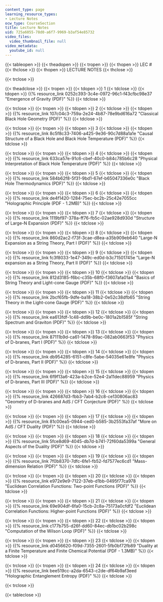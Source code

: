 ```yaml
---
content_type: page
learning_resource_types:
- Lecture Notes
ocw_type: CourseSection
title: Lecture Notes
uid: 725a6055-78d0-a6f7-9969-b3af54e85732
video_files:
  video_thumbnail_file: null
video_metadata:
  youtube_id: null
---
```


{{< tableopen >}}
{{< theadopen >}}
{{< tropen >}}
{{< thopen >}}
LEC #
{{< thclose >}}
{{< thopen >}}
LECTURE NOTES
{{< thclose >}}

{{< trclose >}}

{{< theadclose >}}
{{< tropen >}}
{{< tdopen >}}
1
{{< tdclose >}}
{{< tdopen >}}
{{% resource_link 0252c393-3c4e-0972-96c1-f43cfbc98e37 "Emergence of Gravity (PDF)" %}}
{{< tdclose >}}

{{< trclose >}}
{{< tropen >}}
{{< tdopen >}}
2
{{< tdclose >}}
{{< tdopen >}}
{{% resource_link 107c04c3-759a-2e24-4b87-78e9bd616a72 "Classical Black Hole Geometry (PDF)" %}}
{{< tdclose >}}

{{< trclose >}}
{{< tropen >}}
{{< tdopen >}}
3
{{< tdclose >}}
{{< tdopen >}}
{{% resource_link 8c5f8c33-7406-a425-9e36-90c7d88a1a1e "Causal Structure of a Black Hole and Black Hole Temperature (PDF)" %}}
{{< tdclose >}}

{{< trclose >}}
{{< tropen >}}
{{< tdopen >}}
4
{{< tdclose >}}
{{< tdopen >}}
{{% resource_link 633ca57e-91c6-cbef-40c0-b84c785b6c28 "Physical Interpretation of Black Hole Temperature (PDF)" %}}
{{< tdclose >}}

{{< trclose >}}
{{< tropen >}}
{{< tdopen >}}
5
{{< tdclose >}}
{{< tdopen >}}
{{% resource_link 584b62f8-5f31-9bd1-67ef-b65047336e0c "Black Hole Thermodynamics (PDF)" %}}
{{< tdclose >}}

{{< trclose >}}
{{< tropen >}}
{{< tdopen >}}
6
{{< tdclose >}}
{{< tdopen >}}
{{% resource_link de4f1420-1284-75ec-bc2b-25c42e7055cc "Holographic Principle (PDF - 1.2MB)" %}}
{{< tdclose >}}

{{< trclose >}}
{{< tropen >}}
{{< tdopen >}}
7
{{< tdclose >}}
{{< tdopen >}}
{{% resource_link 1119bf97-378a-ff76-fb5c-02ae928d930d "Structure of Large-N Expansion (PDF)" %}}
{{< tdclose >}}

{{< trclose >}}
{{< tropen >}}
{{< tdopen >}}
8
{{< tdclose >}}
{{< tdopen >}}
{{% resource_link 860d2ac2-f73f-3cae-d8ea-a35b909eb640 "Large-N Expansion as a String Theory, Part I (PDF)" %}}
{{< tdclose >}}

{{< trclose >}}
{{< tropen >}}
{{< tdopen >}}
9
{{< tdclose >}}
{{< tdopen >}}
{{% resource_link fc3f8033-1e47-349c-ed0d-b3c71501745e "Large-N expansion as a String Theory, Part II (PDF)" %}}
{{< tdclose >}}

{{< trclose >}}
{{< tropen >}}
{{< tdopen >}}
10
{{< tdclose >}}
{{< tdopen >}}
{{% resource_link 812d3185-f6bc-c35b-68f0-f3607afa01a4 "Basics of String Theory and Light-cone Gauge (PDF)" %}}
{{< tdclose >}}

{{< trclose >}}
{{< tropen >}}
{{< tdopen >}}
11
{{< tdclose >}}
{{< tdopen >}}
{{% resource_link 2bcf65fb-9dfe-ba18-38b2-0e52c38dfb65 "String Theory in the Light-cone Gauge (PDF)" %}}
{{< tdclose >}}

{{< trclose >}}
{{< tropen >}}
{{< tdopen >}}
12
{{< tdclose >}}
{{< tdopen >}}
{{% resource_link ea613fdf-1c48-dd9b-be0c-1801a2b1585f "String Spectrum and Graviton (PDF)" %}}
{{< tdclose >}}

{{< trclose >}}
{{< tropen >}}
{{< tdopen >}}
13
{{< tdclose >}}
{{< tdopen >}}
{{% resource_link 87111b9d-ca61-1478-89ac-082ab0663f53 "Physics of D-branes, Part I (PDF)" %}}
{{< tdclose >}}

{{< trclose >}}
{{< tropen >}}
{{< tdopen >}}
14
{{< tdclose >}}
{{< tdopen >}}
{{% resource_link db954285-6151-c8fe-5abe-54035e61e8fe "Physics of D-branes, Part II (PDF)" %}}
{{< tdclose >}}

{{< trclose >}}
{{< tropen >}}
{{< tdopen >}}
15
{{< tdclose >}}
{{< tdopen >}}
{{% resource_link 6f9f13a6-423a-b2ce-52e4-2a11dec88959 "Physics of D-branes, Part III (PDF)" %}}
{{< tdclose >}}

{{< trclose >}}
{{< tropen >}}
{{< tdopen >}}
16
{{< tdclose >}}
{{< tdopen >}}
{{% resource_link 426687d3-fbb3-7ab4-b2c8-ce130806ac83 "Geometry of D-branes and AdS / CFT Conjecture (PDF)" %}}
{{< tdclose >}}

{{< trclose >}}
{{< tropen >}}
{{< tdopen >}}
17
{{< tdclose >}}
{{< tdopen >}}
{{% resource_link 81c00ea5-0944-ced0-b585-3b2553fa37af "More on AdS / CFT Duality (PDF)" %}}
{{< tdclose >}}

{{< trclose >}}
{{< tropen >}}
{{< tdopen >}}
18
{{< tdclose >}}
{{< tdopen >}}
{{% resource_link 5fce8d69-4045-db7d-b741-72f60da5399a "General Aspects of the Duality (PDF)" %}}
{{< tdclose >}}

{{< trclose >}}
{{< tropen >}}
{{< tdopen >}}
19
{{< tdclose >}}
{{< tdopen >}}
{{% resource_link 7f0b8370-7dfc-6fe1-fb52-fd7577ec6cd1 "Mass-dimension Relation (PDF)" %}}
{{< tdclose >}}

{{< trclose >}}
{{< tropen >}}
{{< tdopen >}}
20
{{< tdclose >}}
{{< tdopen >}}
{{% resource_link e972e9e9-7122-37eb-d1bb-0495f77ca978 "Euclidean Correlation Functions: Two-point Functions (PDF)" %}}
{{< tdclose >}}

{{< trclose >}}
{{< tropen >}}
{{< tdopen >}}
21
{{< tdclose >}}
{{< tdopen >}}
{{% resource_link 69e904df-6fa0-15cb-2c8a-75173a0cfdf2 "Euclidean Correlation Functions: Higher-point Functions (PDF)" %}}
{{< tdclose >}}

{{< trclose >}}
{{< tropen >}}
{{< tdopen >}}
22
{{< tdclose >}}
{{< tdopen >}}
{{% resource_link c177b755-d26f-dd60-84ec-db1bc02b298c "Computation of the Wilson Loop (PDF)" %}}
{{< tdclose >}}

{{< trclose >}}
{{< tropen >}}
{{< tdopen >}}
23
{{< tdclose >}}
{{< tdopen >}}
{{% resource_link d0456620-f09d-7355-2601-5fb0bf72fb89 "Duality at a Finite Temperature and Finite Chemical Potential (PDF - 1.3MB)" %}}
{{< tdclose >}}

{{< trclose >}}
{{< tropen >}}
{{< tdopen >}}
24
{{< tdclose >}}
{{< tdopen >}}
{{% resource_link bee519cc-a2da-6543-c2de-df64b9af3eed "Holographic Entanglement Entropy (PDF)" %}}
{{< tdclose >}}

{{< trclose >}}

{{< tableclose >}}
